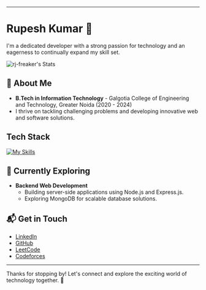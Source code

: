 
---
# Rupesh Kumar 👋

I'm a dedicated developer with a strong passion for technology and an eagerness to continually expand my skill set.

![rj-freaker's Stats](https://github-readme-stats.vercel.app/api?username=rj-freaker&theme=vue-dark&show_icons=true&hide_border=true&count_private=true)

## 🚀 About Me

- **B.Tech in Information Technology** - Galgotia College of Engineering and Technology, Greater Noida (2020 - 2024)
- I thrive on tackling challenging problems and developing innovative web and software solutions.

## Tech Stack

[![My Skills](https://skillicons.dev/icons?i=cpp,js,nodejs,express,mongodb,mysql,html,css,git,react,vite)](https://skillicons.dev)

## 🌱 Currently Exploring

- **Backend Web Development**
  - Building server-side applications using Node.js and Express.js.
  - Exploring MongoDB for scalable database solutions.

## 📬 Get in Touch

- [LinkedIn](https://www.linkedin.com/in/rupesh-kumar-211b25324/)
- [GitHub](https://github.com/rj-freaker)
- [LeetCode](https://leetcode.com/rupeshkumar/)
- [Codeforces](https://codeforces.com/profile/rupeshkumar)

---

Thanks for stopping by! Let's connect and explore the exciting world of technology together. 🚀

